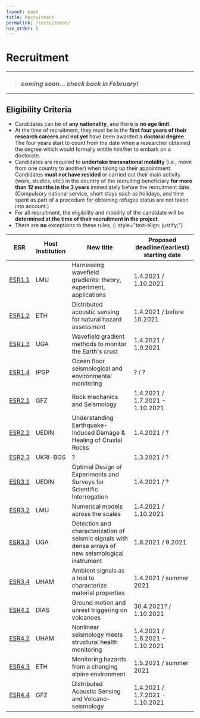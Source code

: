 ```yaml
---
layout: page
title: Recruitment
permalink: /recruitment/
nav_order: 5
---
```


# Recruitment 

---

> ### *coming soon... check back in February!*  

---

## Eligibility Criteria 

- Candidates can be of __any nationality__, and there is __no age limit__.
- At the time of recruitment, they must be in the __first four years of their research careers__ and __not yet__ have been awarded a __doctoral degree__. The four years start to count from the date when a researcher obtained the degree which would formally entitle him/her to embark on a doctorate.
- Candidates are required to __undertake transnational mobility__ (i.e., move from one country to another) when taking up their appointment. 
Candidates __must not have resided__ or carried out their main activity (work, studies, etc.) in the country of the recruiting beneficiary __for more than 12 months in the 3 years__ immediately before the recruitment date. (Compulsory national service, short stays such as holidays, and time spent as part of a procedure for obtaining refugee status are not taken into account.) 
- For all recruitment, the eligibility and mobility of the candidate will be __determined at the time of their recruitment in the project__.
- There are __no__ exceptions to these rules.
{: style="text-align: justify;"}

| ESR    | Host Institution | New title                                                                                            | Proposed deadline/(earliest) starting date |
|--------|------------------|-----------------------------------------------------------------------------------------------------|--------------------------------------------|
| [ESR1.1](/esr11/)   | LMU       | Harnessing wavefield gradients: theory, experiment, applications                                    | 1.4.2021 / 1.10.2021                       |
| [ESR1.2](/esr12/)   | ETH       | Distributed acoustic sensing for natural hazard assessment                                          | 1.4.2021 / before 10.2021                  |
| [ESR1.3](/esr13/)   | UGA       | Wavefield gradient methods to monitor the Earth's crust                                             | 1.4.2021 / 1.9.2021                        |
| [ESR1.4](/esr14/)   | IPGP      | Ocean floor seismological and environmental monitoring                                              | ? / ?                                      |
| [ESR2.1](/esr21/)   | GFZ       | Rock mechanics and Seismology                                                                       | 1.4.2021 / 1.7.2021 - 1.10.2021            |
| [ESR2.2](/esr22/)   | UEDIN     | Understanding Earthquake-Induced Damage & Healing of Crustal Rocks                                  | 1.4.2021 / ?                               |
| [ESR2.3](/esr23/)   | UKRI-BGS  | ?                                                                                                   | 1.3.2021 / ?                               |
| [ESR3.1](/esr31/)   | UEDIN     | Optimal Design of Experiments and Surveys for Scientific Interrogation                              | 1.4.2021 / ?                               |
| [ESR3.2](/esr32/)   | LMU       | Numerical models across the scales                                                                  | 1.4.2021 / 1.10.2021                       |
| [ESR3.3](/esr33/)   | UGA       | Detection and characterization of seismic signals with dense arrays of new seismological instrument | 1.8.2021 / 9.2021                          |
| [ESR3.4](/esr34/)   | UHAM      | Ambient signals as a tool to characterize material properties                                       | 1.4.2021 / summer 2021                     |
| [ESR4.1](/esr41/)   | DIAS      | Ground motion and unrest triggering on volcanoes                                                    | 30.4.2021? / 1.10.2021                     |
| [ESR4.2](/esr42/)   | UHAM      | Nonlinear seismology meets structural health monitoring                                             | 1.4.2021 / 1.6.2021 - 1.10.2021            |
| [ESR4.3](/esr43/)   | ETH       | Monitoring hazards from a changing alpine environment                                               | 1.5.2021 / summer 2021                     |
| [ESR4.4](/esr44/)   | GFZ       | Distributed Acoustic Sensing and Volcano-seismology                                                 | 1.4.2021 / 1.7.2021 - 1.10.2021            |

